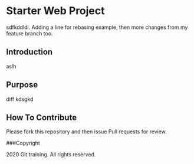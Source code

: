 # Starter Web Project
sdfkddldl. Adding a line for rebasing example, then more changes from my feature branch too.
## Introduction
aslh
## Purpose
diff kdsgkd 
## How To Contribute

Please fork this repository and then issue Pull requests for review.

###Copyright

2020 Git.training. All rights reserved.